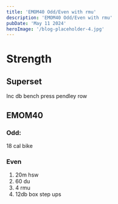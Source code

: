 ```yaml
---
title: 'EMOM40 Odd/Even with rmu'
description: 'EMOM40 Odd/Even with rmu'
pubDate: 'May 11 2024'
heroImage: '/blog-placeholder-4.jpg'
---
```

# Strength 
## Superset 
Inc db bench press
pendley row 

## EMOM40
### Odd:
18 cal bike
### Even
1. 20m hsw
2. 60 du
3. 4 rmu
4. 12db box step ups
